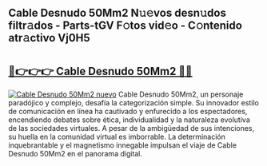 ## Cable Desnudo 50Mm2 N𝚞𝚎vos desn𝚞dos filtr𝚊dos - Parts-tGV F𝚘tos vid𝚎o - C𝚘ntenido atr𝚊ctivo Vj0H5

# <h2><a href="http://mb4tqp.tromn.icu/?c=Cable+Desnudo+50Mm2">🔗👉👉👉 Cable Desnudo 50Mm2 🔗🔗</a></h2>

[![Cable Desnudo 50Mm2 nuevo](https://i.imgur.com/pEAQMta.gif)](http://mb4tqp.tromn.icu/?c=Cable+Desnudo+50Mm2)
Cable Desnudo 50Mm2, un personaje paradójico y complejo, desafía la categorización simple. Su innovador estilo de comunicación en línea ha cautivado y enfurecido a los espectadores, encendiendo debates sobre ética, individualidad y la naturaleza evolutiva de las sociedades virtuales. A pesar de la ambigüedad de sus intenciones, su huella en la comunidad virtual es imborrable. La determinación inquebrantable y el magnetismo innegable impulsan el viaje de Cable Desnudo 50Mm2 en el panorama digital.
